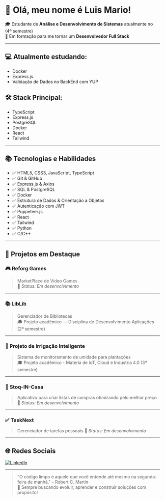 # 👋 Olá, meu nome é Luis Mario!

🎓 Estudante de **Análise e Desenvolvimento de Sistemas** atualmente no (4º semestre)  
🚀 Em formação para me tornar um **Desenvolvedor Full Stack**

---

## 💻 Atualmente estudando:
-  Docker
-  Express.js
-  Validação de Dados no BackEnd com YUP
  

## 🛠️ Stack Principal:
- TypeScript
- Express.js
- PostgreSQL
- Docker
- React
- Tailwind

---

## 📚 Tecnologias e Habilidades
- ✅ HTML5, CSS3, JavaScript, TypeScript
- ✅ Git & GitHub
- ✅ Express.js & Axios
- ✅ SQL & PostgreSQL
- ✅ Docker
- ✅ Estrutura de Dados & Orientação a Objetos
- ✅ Autenticação com JWT
- ✅ Puppeteer.js
- ✅ React
- ✅ Tailwind
- ✅ Python
- ✅ C/C++

---

## 🚧 Projetos em Destaque

### 🎮 **Reforg Games**
> MarketPlace de Video Games  
🔧 *Status: Em desenvolvimento*

---

### 📚 **LibLib**
> Gerenciador de Bibliotecas  
🎓 Projeto acadêmico — Disciplina de Desenvolvimento Aplicações (2º semestre)

---

### 🌿 **Projeto de Irrigação Inteligente**
> Sistema de monitoramento de umidade para plantações  
🎓 Projeto acadêmico - Materia de IoT, Cloud e Industria 4.0 (3º semestre)

---

### 🛒 **Stoq-IN-Casa**
> Aplicativo para criar listas de compras otimizando pelo melhor preço 
🔧 *Status: Em desenvolvimento*

---

### ✅ **TaskNext**
> Gerenciador de tarefas pessoais 
🔧 *Status: Em desenvolvimento*

---

## 🌐 Redes Sociais

[![LinkedIn](https://img.shields.io/badge/LinkedIn-blue?logo=linkedin&style=flat-square)](https://www.linkedin.com/in/luis-mario-dos-santos-8125b0305/)

---

> "O código limpo é aquele que você entende até mesmo na segunda-feira de manhã." – Robert C. Martin  
🧠 Sempre buscando evoluir, aprender e construir soluções com propósito!

